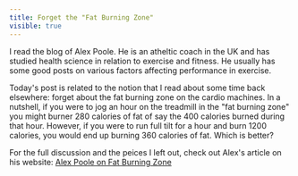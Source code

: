 ---title: Forget the "Fat Burning Zone"visible: true---I read the blog of Alex Poole. He is an atheltic coach in the UK and has studied health science in relation to exercise and fitness. He usually has some good posts on various factors affecting performance in exercise.

Today's post is related to the notion that I read about some time back elsewhere: forget about the fat burning zone on the cardio machines. In a nutshell, if you were to jog an hour on the treadmill in the "fat burning zone" you might burner 280 calories of fat of say the 400 calories burned during that hour. However, if you were to run full tilt for a hour and burn 1200 calories, you would end up burning 360 calories of fat. Which is better?

For the full discussion and the peices I left out, check out Alex's article on his website: <a title="Alex Poole on Fat Burning Zone" href="http://alexpoole.tv/blog/the-truth-about-the-fat-burning-zone/" target="_blank">Alex Poole on Fat Burning Zone</a>